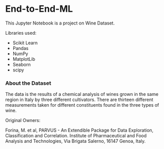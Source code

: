 # End-to-End-ML
This Jupyter Notebook is a project on Wine Dataset.

Libraries used:
* Scikit Learn
* Pandas
* NumPy
* MatplotLib
* Seaborn
* scipy

### About the Dataset

The data is the results of a chemical analysis of wines grown in the same region in Italy by three different cultivators. There are thirteen different measurements taken for different constituents found in the three types of wine.

Original Owners:

Forina, M. et al, PARVUS - An Extendible Package for Data Exploration, Classification and Correlation. Institute of Pharmaceutical and Food Analysis and Technologies, Via Brigata Salerno, 16147 Genoa, Italy.



